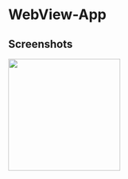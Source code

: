 # WebView-App
<h2>Screenshots</h2>
<img src="https://user-images.githubusercontent.com/66868015/84594855-79220980-ae72-11ea-8192-fe278d74e2fc.jpg" width=225 hight="500" />
